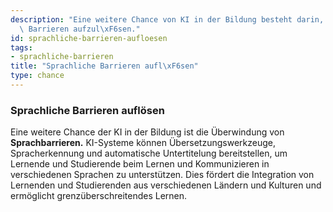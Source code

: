 ```yaml
---
description: "Eine weitere Chance von KI in der Bildung besteht darin, sprachliche\
  \ Barrieren aufzul\xF6sen."
id: sprachliche-barrieren-aufloesen
tags:
- sprachliche-barrieren
title: "Sprachliche Barrieren aufl\xF6sen"
type: chance
---
```



### Sprachliche Barrieren auflösen

Eine weitere Chance der KI in der Bildung ist die Überwindung von **Sprachbarrieren.** KI-Systeme können Übersetzungswerkzeuge, Spracherkennung und automatische Untertitelung bereitstellen, um Lernende und Studierende beim Lernen und Kommunizieren in verschiedenen Sprachen zu unterstützen. Dies fördert die Integration von Lernenden und Studierenden aus verschiedenen Ländern und Kulturen und ermöglicht grenzüberschreitendes Lernen.
